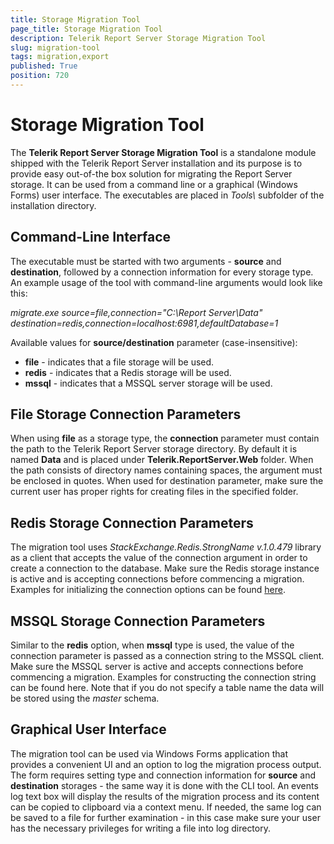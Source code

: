 ```yaml
---
title: Storage Migration Tool
page_title: Storage Migration Tool
description: Telerik Report Server Storage Migration Tool
slug: migration-tool
tags: migration,export
published: True
position: 720
---
```


# Storage Migration Tool



The **Telerik Report Server Storage Migration Tool** is a standalone module shipped with the Telerik Report Server installation and its purpose is to provide easy out-of-the box solution for migrating the Report Server storage. It can be used from a command line or a graphical (Windows Forms) user interface. The executables are placed in *Tools\\* subfolder of the installation directory.

Command-Line Interface
----------------------

The executable must be started with two arguments - **source** and **destination**, followed by a connection information for every storage type. An example usage of the tool with command-line arguments would look like this:

*migrate.exe source=file,connection="C:\Report Server\Data" destination=redis,connection=localhost:6981,defaultDatabase=1*

Available values for **source/destination** parameter (case-insensitive): 
-	**file** - indicates that a file storage will be used.
-	**redis** - indicates that a Redis storage will be used.
-	**mssql** - indicates that a MSSQL server storage will be used.


File Storage Connection Parameters
----------------------------------

When using **file** as a storage type, the **connection** parameter must contain the path to the Telerik Report Server storage directory. By default it is named **Data** and is placed under **Telerik.ReportServer.Web** folder. When the path consists of directory names containing spaces, the argument must be enclosed in quotes. When used for destination parameter, make sure the current user has proper rights for creating files in the specified folder.


Redis Storage Connection Parameters
-----------------------------------

The migration tool uses *StackExchange.Redis.StrongName v.1.0.479* library as a client that accepts the value of the connection argument in order to create a connection to the database. Make sure the Redis storage instance is active and is accepting connections before commencing a migration. Examples for initializing the connection options can be found [here](https://github.com/StackExchange/StackExchange.Redis/blob/c6d8aec280722d83ed78b11e7b70d6d43b16ec98/Docs/Configuration.md).


MSSQL Storage Connection Parameters
-----------------------------------

Similar to the **redis** option, when **mssql** type is used, the value of the connection parameter is passed as a connection string to the MSSQL client. Make sure the MSSQL server is active and accepts connections before commencing a migration. Examples for constructing the connection string can be found here. Note that if you do not specify a table name the data will be stored using the *master* schema.

Graphical User Interface
------------------------

The migration tool can be used via Windows Forms application that provides a convenient UI and an option to log the migration process output. The form requires setting type and connection information for **source** and **destination** storages - the same way it is done with the CLI tool. An events log text box will display the results of the migration process and its content can be copied to clipboard via a context menu. If needed, the same log can be saved to a file for further examination - in this case make sure your user has the necessary privileges for writing a file into log directory.
